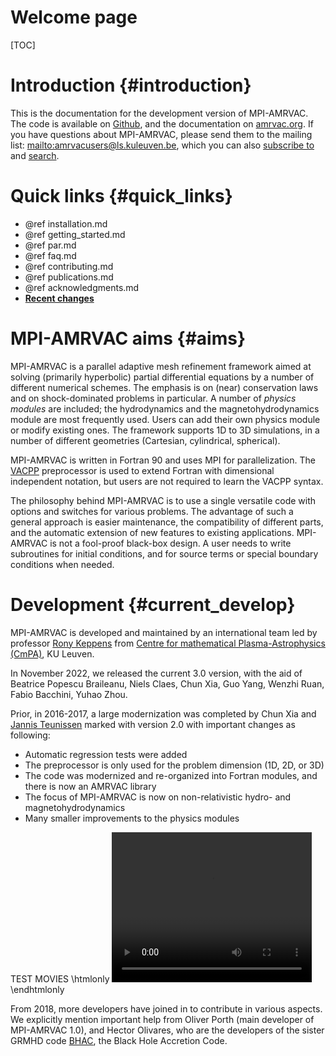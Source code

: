 # Welcome page

[TOC]

# Introduction {#introduction}

This is the documentation for the development version of MPI-AMRVAC. The code is
available on [Github](https://github.com/amrvac/amrvac), and the documentation
on [amrvac.org](http://amrvac.org/). If you have questions about MPI-AMRVAC,
please send them to the mailing list: <mailto:amrvacusers@ls.kuleuven.be>, which you can also
[subscribe to](https://ls.kuleuven.be/cgi-bin/wa?SUBED1=AMRVACUSERS&A=1) and
[search](https://ls.kuleuven.be/cgi-bin/wa?A0=AMRVACUSERS).

# Quick links {#quick_links}

* @ref installation.md
* @ref getting_started.md
* @ref par.md
* @ref faq.md
* @ref contributing.md
* @ref publications.md
* @ref acknowledgments.md
* [**Recent changes**](https://github.com/amrvac/amrvac/commits/master)

# MPI-AMRVAC aims {#aims}

MPI-AMRVAC is a parallel adaptive mesh refinement framework aimed at solving
(primarily hyperbolic) partial differential equations by a number of different
numerical schemes. The emphasis is on (near) conservation laws and on
shock-dominated problems in particular. A number of *physics modules* are
included; the hydrodynamics and the magnetohydrodynamics module are most
frequently used. Users can add their own physics module or modify existing ones.
The framework supports 1D to 3D simulations, in a number of different geometries
(Cartesian, cylindrical, spherical).

MPI-AMRVAC is written in Fortran 90 and uses MPI for parallelization.
The [VACPP](vacpp.md) preprocessor is used to extend Fortran with dimensional
independent notation, but users are not required to learn the VACPP syntax.

The philosophy behind MPI-AMRVAC is to use a single versatile code with options
and switches for various problems. The advantage of such a general approach is
easier maintenance, the compatibility of different parts, and the automatic
extension of new features to existing applications. MPI-AMRVAC is not a
fool-proof black-box design. A user needs to write subroutines for initial
conditions, and for source terms or special boundary conditions when needed.

# Development {#current_develop}

MPI-AMRVAC is developed and maintained by an international team led by professor 
[Rony Keppens](https://perswww.kuleuven.be/~u0016541/) from 
[Centre for mathematical Plasma-Astrophysics (CmPA)](https://wis.kuleuven.be/CmPA), KU Leuven.

In November 2022, we released the current 3.0 version, with the aid of Beatrice Popescu Braileanu, Niels Claes, Chun Xia, Guo Yang, Wenzhi Ruan, Fabio Bacchini, Yuhao Zhou.

Prior, in 2016-2017, a large modernization was completed by Chun Xia and 
[Jannis Teunissen](http://teunissen.net/) marked with version 2.0 with 
important changes as following:

* Automatic regression tests were added
* The preprocessor is only used for the problem dimension (1D, 2D, or 3D)
* The code was modernized and re-organized into Fortran modules, and there is
  now an AMRVAC library
* The focus of MPI-AMRVAC is now on non-relativistic hydro- and
  magnetohydrodynamics
* Many smaller improvements to the physics modules


TEST MOVIES
\htmlonly
<video width="320" height="240" controls>
  <source src="/figmovdir/videos-demo/alfven-lr.mp4" type="video/mp4">
  Your browser does not support the video tag.
</video>
\endhtmlonly


From 2018, more developers have joined in to contribute in various aspects. 
We explicitly mention important help from Oliver Porth (main developer of MPI-AMRVAC 1.0), 
 and Hector Olivares, who are the developers of the sister GRMHD code [BHAC](http://bhac.science/), the Black Hole Accretion Code.

